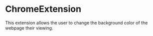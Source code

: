 # ChromeExtension
This extension allows the user to change the background color of the
webpage their viewing. 
